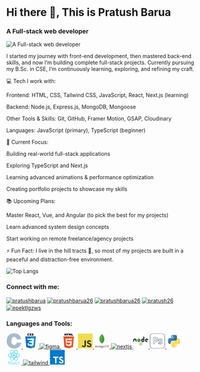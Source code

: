 # Hi there 👋, This is Pratush Barua
### A Full-stack web developer
![A Full-stack web developer](https://i.pinimg.com/736x/d0/15/14/d01514031d0420292a238733926c375b.jpg)

I started my journey with front-end development, then mastered back-end skills, and now I’m building complete full-stack projects.
Currently pursuing my B.Sc. in CSE, I’m continuously learning, exploring, and refining my craft.


💻 Tech I work with:

Frontend: HTML, CSS, Tailwind CSS, JavaScript, React, Next.js (learning)

Backend: Node.js, Express.js, MongoDB, Mongoose

Other Tools & Skills: Git, GitHub, Framer Motion, GSAP, Cloudinary

Languages: JavaScript (primary), TypeScript (beginner)


🚀 Current Focus:

Building real-world full-stack applications

Exploring TypeScript and Next.js

Learning advanced animations & performance optimization

Creating portfolio projects to showcase my skills


📚 Upcoming Plans:

Master React, Vue, and Angular (to pick the best for my projects)

Learn advanced system design concepts

Start working on remote freelance/agency projects


⚡ Fun Fact: I live in the hill tracts 🌄, so most of my projects are built in a peaceful and distraction-free environment.


![Top Langs](https://github-readme-stats.vercel.app/api/top-langs/?username=anuraghazra&layout=compact)


<h3 align="left">Connect with me:</h3>
<p align="left">
<a href="https://linkedin.com/in/pratushbarua" target="blank"><img align="center" src="https://raw.githubusercontent.com/rahuldkjain/github-profile-readme-generator/master/src/images/icons/Social/linked-in-alt.svg" alt="pratushbarua" height="30" width="40" /></a>
<a href="https://fb.com/pratush.barua.1" target="blank"><img align="center" src="https://raw.githubusercontent.com/rahuldkjain/github-profile-readme-generator/master/src/images/icons/Social/facebook.svg" alt="pratushbarua26" height="30" width="40" /></a>
<a href="https://instagram.com/pratushbarua26" target="blank"><img align="center" src="https://raw.githubusercontent.com/rahuldkjain/github-profile-readme-generator/master/src/images/icons/Social/instagram.svg" alt="pratushbarua26" height="30" width="40" /></a>
<a href="https://www.behance.net/pratush26" target="blank"><img align="center" src="https://raw.githubusercontent.com/rahuldkjain/github-profile-readme-generator/master/src/images/icons/Social/behance.svg" alt="pratush26" height="30" width="40" /></a>
<a href="https://www.leetcode.com/epektlgzws" target="blank"><img align="center" src="https://raw.githubusercontent.com/rahuldkjain/github-profile-readme-generator/master/src/images/icons/Social/leet-code.svg" alt="epektlgzws" height="30" width="40" /></a>
</p>

<h3 align="left">Languages and Tools:</h3>
<p align="left"> <a href="https://www.cprogramming.com/" target="_blank" rel="noreferrer"> <img src="https://raw.githubusercontent.com/devicons/devicon/master/icons/c/c-original.svg" alt="c" width="40" height="40"/> </a> <a href="https://www.w3schools.com/css/" target="_blank" rel="noreferrer"> <img src="https://raw.githubusercontent.com/devicons/devicon/master/icons/css3/css3-original-wordmark.svg" alt="css3" width="40" height="40"/> </a> <a href="https://www.figma.com/" target="_blank" rel="noreferrer"> <img src="https://www.vectorlogo.zone/logos/figma/figma-icon.svg" alt="figma" width="40" height="40"/> </a> <a href="https://www.w3.org/html/" target="_blank" rel="noreferrer"> <img src="https://raw.githubusercontent.com/devicons/devicon/master/icons/html5/html5-original-wordmark.svg" alt="html5" width="40" height="40"/> </a> <a href="https://developer.mozilla.org/en-US/docs/Web/JavaScript" target="_blank" rel="noreferrer"> <img src="https://raw.githubusercontent.com/devicons/devicon/master/icons/javascript/javascript-original.svg" alt="javascript" width="40" height="40"/> </a> <a href="https://www.mongodb.com/" target="_blank" rel="noreferrer"> <img src="https://raw.githubusercontent.com/devicons/devicon/master/icons/mongodb/mongodb-original-wordmark.svg" alt="mongodb" width="40" height="40"/> </a> <a href="https://nextjs.org/" target="_blank" rel="noreferrer"> <img src="https://cdn.worldvectorlogo.com/logos/nextjs-2.svg" alt="nextjs" width="40" height="40"/> </a> <a href="https://nodejs.org" target="_blank" rel="noreferrer"> <img src="https://raw.githubusercontent.com/devicons/devicon/master/icons/nodejs/nodejs-original-wordmark.svg" alt="nodejs" width="40" height="40"/> </a> <a href="https://www.photoshop.com/en" target="_blank" rel="noreferrer"> <img src="https://raw.githubusercontent.com/devicons/devicon/master/icons/photoshop/photoshop-line.svg" alt="photoshop" width="40" height="40"/> </a> <a href="https://www.python.org" target="_blank" rel="noreferrer"> <img src="https://raw.githubusercontent.com/devicons/devicon/master/icons/python/python-original.svg" alt="python" width="40" height="40"/> </a> <a href="https://reactjs.org/" target="_blank" rel="noreferrer"> <img src="https://raw.githubusercontent.com/devicons/devicon/master/icons/react/react-original-wordmark.svg" alt="react" width="40" height="40"/> </a> <a href="https://tailwindcss.com/" target="_blank" rel="noreferrer"> <img src="https://www.vectorlogo.zone/logos/tailwindcss/tailwindcss-icon.svg" alt="tailwind" width="40" height="40"/> </a> <a href="https://www.typescriptlang.org/" target="_blank" rel="noreferrer"> <img src="https://raw.githubusercontent.com/devicons/devicon/master/icons/typescript/typescript-original.svg" alt="typescript" width="40" height="40"/> </a> </p>
